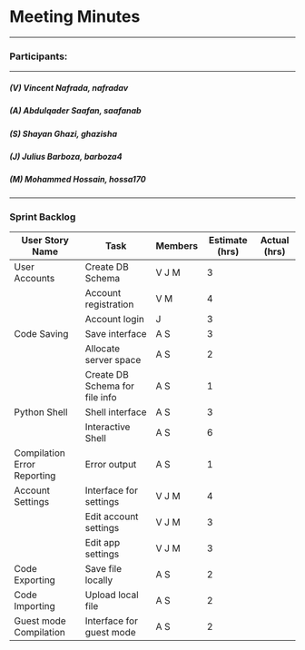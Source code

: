 # Meeting Minutes
---

### Participants:
***
##### (V) Vincent Nafrada, nafradav 
##### (A) Abdulqader Saafan, saafanab
##### (S) Shayan Ghazi, ghazisha
##### (J) Julius Barboza, barboza4
##### (M) Mohammed Hossain, hossa170
***

### Sprint Backlog



| User Story Name | Task | Members | Estimate (hrs) | Actual (hrs) |
| --- | --- | --- | --- | --- |
| User Accounts | Create DB Schema | V J M | 3 |  | 
|  | Account registration | V M | 4 |  | 
|  | Account login | J | 3 |  | 
| Code Saving | Save interface | A S | 3 |  | 
|  | Allocate server space | A S | 2 |  | 
|  | Create DB Schema for file info | A S | 1 |  | 
| Python Shell | Shell interface | A S | 3 |  | 
|  | Interactive Shell | A S | 6 |  | 
| Compilation Error Reporting | Error output | A S | 1 |  | 
| Account Settings |  Interface for settings | V J M | 4 |  | 
|  | Edit account settings | V J M | 3 |  | 
|  | Edit app settings | V J M | 3 |  | 
| Code Exporting | Save file locally | A S | 2 |  | 
| Code Importing | Upload local file | A S | 2 |  | 
| Guest mode Compilation | Interface for guest mode | A S | 2 |  | 
